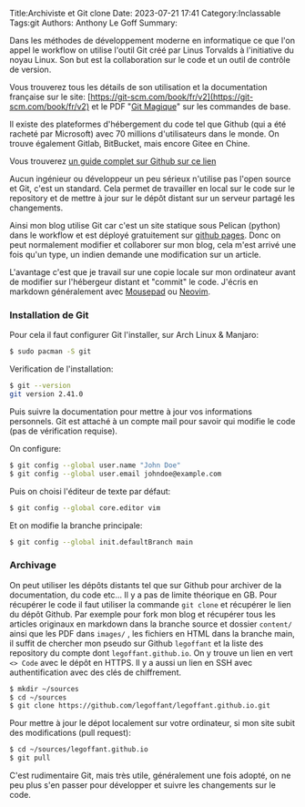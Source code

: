 Title:Archiviste et Git clone
Date: 2023-07-21 17:41
Category:Inclassable
Tags:git
Authors: Anthony Le Goff
Summary:

Dans les méthodes de développement moderne en informatique ce que l'on appel le workflow on utilise l'outil Git créé par Linus Torvalds à l'initiative du noyau Linux. Son but est la collaboration sur le code et un outil de contrôle de version.

Vous trouverez tous les détails de son utilisation et la documentation française sur le site: [https://git-scm.com/book/fr/v2](https://git-scm.com/book/fr/v2) et le PDF "[Git Magique](http://www-cs-students.stanford.edu/~blynn/gitmagic/intl/fr/book.pdf)" sur les commandes de base.

Il existe des plateformes d'hébergement du code tel que Github (qui a été racheté par Microsoft) avec 70 millions d'utilisateurs dans le monde. On trouve également Gitlab, BitBucket, mais encore Gitee en Chine. 

Vous trouverez [un guide complet sur Github sur ce lien](https://www.hostinger.fr/tutoriels/github-cest-quoi-et-comment-lutiliser)

Aucun ingénieur ou développeur un peu sérieux n'utilise pas l'open source et Git, c'est un standard. Cela permet de travailler en local sur le code sur le repository et de mettre à jour sur le dépôt distant sur un serveur partagé les changements.

Ainsi mon blog utilise Git car c'est un site statique sous Pelican (python) dans le workflow et est déployé gratuitement sur [github pages](https://pages.github.com/). Donc on peut normalement modifier et collaborer sur mon blog, cela m'est arrivé une fois qu'un type, un indien demande une modification sur un article.

L'avantage c'est que je travail sur une copie locale sur mon ordinateur avant de modifier sur l'hébergeur distant et "commit" le code. J'écris en markdown généralement avec [Mousepad](https://doc.ubuntu-fr.org/mousepad) ou [Neovim](https://github.com/neovim/neovim/wiki).

### Installation de Git

Pour cela il faut configurer Git l'installer, sur Arch Linux & Manjaro:
```bash
$ sudo pacman -S git
```

Verification de l'installation:
```bash
$ git --version
git version 2.41.0
```

Puis suivre la documentation pour mettre à jour vos informations personnels. Git est attaché à un compte mail pour savoir qui modifie le code (pas de vérification requise).

On configure:
```bash
$ git config --global user.name "John Doe"
$ git config --global user.email johndoe@example.com
```

Puis on choisi l'éditeur de texte par défaut:
```bash
$ git config --global core.editor vim
```

Et on modifie la branche principale:
```bash
$ git config --global init.defaultBranch main
```

### Archivage

On peut utiliser les dépôts distants tel que sur Github pour archiver de la documentation, du code etc... Il y a pas de limite théorique en GB. Pour récupérer le code il faut utiliser la commande `git clone` et récupérer le lien du dépôt Github. Par exemple pour fork mon blog et récupérer tous les articles originaux en markdown dans la branche source et dossier `content/` ainsi que les PDF dans `images/` , les fichiers en HTML dans la branche main, il suffit de chercher mon pseudo sur Github `legoffant` et la liste des repository du compte dont `legoffant.github.io`. On y trouve un lien en vert `<> Code` avec le dépôt en HTTPS. Il y a aussi un lien en SSH avec authentification avec des clés de chiffrement.

```bash
$ mkdir ~/sources
$ cd ~/sources
$ git clone https://github.com/legoffant/legoffant.github.io.git
```

Pour mettre à jour le dépot localement sur votre ordinateur, si mon site subit des modifications (pull request):

```bash
$ cd ~/sources/legoffant.github.io
$ git pull
```

C'est rudimentaire Git, mais très utile, généralement une fois adopté, on ne peu plus s'en passer pour développer et suivre les changements sur le code.